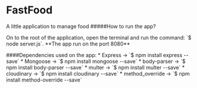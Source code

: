 # FastFood
A little application to manage food
#####How to run the app?
<p>On to the root of the application, open the terminal and run the command: `$ node server.js`. **The app run on the port 8080**</p>
####Dependencies used on the app:
* Express -> `$ npm install express --save`
* Mongoose -> `$ npm install mongoose --save`
* body-parser -> `$ npm install body-parser --save`
* multer -> `$ npm install multer --save`
* cloudinary -> `$ npm install cloudinary --save`
* method_override -> `$ npm install method-override --save`

